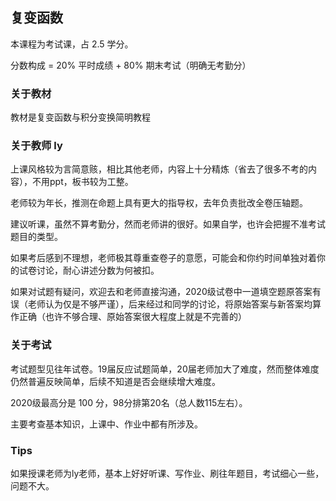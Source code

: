 ## 复变函数

本课程为考试课，占 2.5 学分。

分数构成 = 20% 平时成绩 + 80% 期末考试（明确无考勤分）

### 关于教材

教材是复变函数与积分变换简明教程

### 关于教师 ly

上课风格较为言简意赅，相比其他老师，内容上十分精炼（省去了很多不考的内容），不用ppt，板书较为工整。

老师较为年长，推测在命题上具有更大的指导权，去年负责批改全卷压轴题。

建议听课，虽然不算考勤分，然而老师讲的很好。如果自学，也许会把握不准考试题目的类型。

如果考后感到不理想，老师极其尊重查卷子的意愿，可能会和你约时间单独对着你的试卷讨论，耐心讲述分数为何被扣。

如果对试题有疑问，欢迎去和老师直接沟通，2020级试卷中一道填空题原答案有误（老师认为仅是不够严谨），后来经过和同学的讨论，将原始答案与新答案均算作正确（也许不够合理、原始答案很大程度上就是不完善的）

### 关于考试

考试题型见往年试卷。19届反应试题简单，20届老师加大了难度，然而整体难度仍然普遍反映简单，后续不知道是否会继续增大难度。

2020级最高分是 100 分，98分排第20名（总人数115左右）。

主要考查基本知识，上课中、作业中都有所涉及。

### Tips

如果授课老师为ly老师，基本上好好听课、写作业、刷往年题目，考试细心一些，问题不大。


